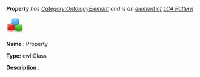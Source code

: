 ___Property__ 
 has
 [Category:OntologyElement](../../Category/OntologyElement "Category:OntologyElement") 
 and is an
 [element of](../../Property/ElementOf "Property:ElementOf") 
[LCA Pattern](../../Submissions/LCA_Pattern "Submissions:LCA Pattern")_




  





[![Class](../images/thumb/2/27/Class.gif/45px-Class.gif)](../../Image/Class.gif "Class")


__Name__ 
 : Property
 



__Type:__ 
 owl:Class
 



__Description__ 
 :